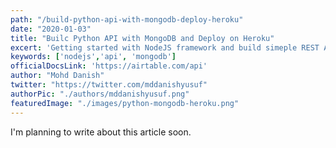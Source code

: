 ```yaml
---
path: "/build-python-api-with-mongodb-deploy-heroku"
date: "2020-01-03"
title: "Builc Python API with MongoDB and Deploy on Heroku"
excert: 'Getting started with NodeJS framework and build simeple REST APIs. You can access data from database, update, delete.'
keywords: ['nodejs','api', 'mongodb']
officialDocsLink: 'https://airtable.com/api'
author: "Mohd Danish"
twitter: "https://twitter.com/mddanishyusuf"
authorPic: "./authors/mddanishyusuf.png"
featuredImage: "./images/python-mongodb-heroku.png"
---
```


I'm planning to write about this article soon.